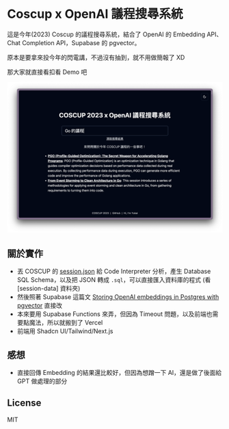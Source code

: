 # Coscup x OpenAI 議程搜尋系統

這是今年(2023) Coscup 的議程搜尋系統，結合了 OpenAI 的 Embedding API、Chat Completion API，Supabase 的 pgvector。

原本是要拿來投今年的閃電講，不過沒有抽到，就不用做簡報了 XD

那大家就直接看扣看 Demo 吧

![screenshot](./docs/images/demo-1.png)

## 關於實作

- 丟 COSCUP 的 [session.json](https://coscup.org/2023/json/session.json) 給 Code Interpreter 分析，產生 Database SQL Schema，以及把 JSON 轉成 `.sql`，可以直接匯入資料庫的程式 (看 [session-data] 資料夾)
- 然後照著 Supabase 這篇文 [Storing OpenAI embeddings in Postgres with pgvector](https://supabase.com/blog/openai-embeddings-postgres-vector) 直接改
- 本來要用 Supabase Functions 來弄，但因為 Timeout 問題，以及前端也需要點魔法，所以就搬到了 Vercel
- 前端用 Shadcn UI/Tailwind/Next.js

## 感想

- 直接回傳 Embedding 的結果還比較好，但因為想蹭一下 AI，還是做了後面給 GPT 做處理的部分

## License

MIT

